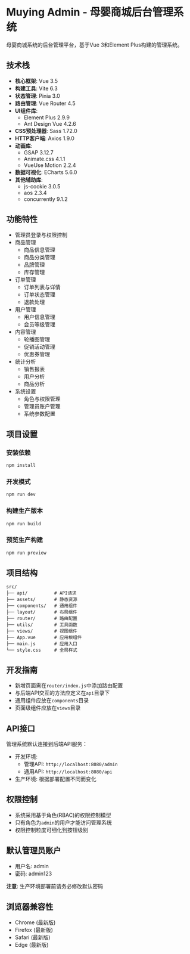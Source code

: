 # Muying Admin - 母婴商城后台管理系统

母婴商城系统的后台管理平台，基于Vue 3和Element Plus构建的管理系统。

## 技术栈

- **核心框架**: Vue 3.5
- **构建工具**: Vite 6.3
- **状态管理**: Pinia 3.0
- **路由管理**: Vue Router 4.5
- **UI组件库**: 
  - Element Plus 2.9.9
  - Ant Design Vue 4.2.6
- **CSS预处理器**: Sass 1.72.0
- **HTTP客户端**: Axios 1.9.0
- **动画库**: 
  - GSAP 3.12.7
  - Animate.css 4.1.1
  - VueUse Motion 2.2.4
- **数据可视化**: ECharts 5.6.0
- **其他辅助库**:
  - js-cookie 3.0.5
  - aos 2.3.4
  - concurrently 9.1.2

## 功能特性

- 管理员登录与权限控制
- 商品管理
  - 商品信息管理
  - 商品分类管理
  - 品牌管理
  - 库存管理
- 订单管理
  - 订单列表与详情
  - 订单状态管理
  - 退款处理
- 用户管理
  - 用户信息管理
  - 会员等级管理
- 内容管理
  - 轮播图管理
  - 促销活动管理
  - 优惠券管理
- 统计分析
  - 销售报表
  - 用户分析
  - 商品分析
- 系统设置
  - 角色与权限管理
  - 管理员账户管理
  - 系统参数配置

## 项目设置

### 安装依赖

```bash
npm install
```

### 开发模式

```bash
npm run dev
```

### 构建生产版本

```bash
npm run build
```

### 预览生产构建

```bash
npm run preview
```

## 项目结构

```
src/
├── api/          # API请求
├── assets/       # 静态资源
├── components/   # 通用组件
├── layout/       # 布局组件
├── router/       # 路由配置
├── utils/        # 工具函数
├── views/        # 视图组件
├── App.vue       # 应用根组件
├── main.js       # 应用入口
└── style.css     # 全局样式
```

## 开发指南

- 新增页面需在`router/index.js`中添加路由配置
- 与后端API交互的方法应定义在`api`目录下
- 通用组件应放在`components`目录
- 页面级组件应放在`views`目录

## API接口

管理系统默认连接到后端API服务：

- 开发环境: 
  - 管理API: `http://localhost:8080/admin`
  - 通用API: `http://localhost:8080/api`
- 生产环境: 根据部署配置不同而变化

## 权限控制

- 系统采用基于角色(RBAC)的权限控制模型
- 只有角色为`admin`的用户才能访问管理系统
- 权限控制粒度可细化到按钮级别

## 默认管理员账户

- 用户名: admin
- 密码: admin123

**注意**: 生产环境部署前请务必修改默认密码

## 浏览器兼容性

- Chrome (最新版)
- Firefox (最新版)
- Safari (最新版)
- Edge (最新版) 